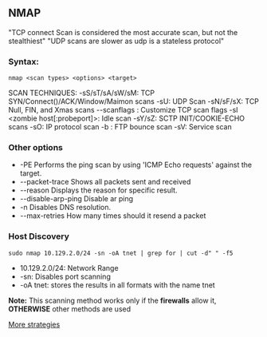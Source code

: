 ## NMAP
"TCP connect Scan is considered the most accurate scan, but not the stealthiest"
"UDP scans are slower as udp is a stateless protocol"
### Syntax:
```nmap <scan types> <options> <target>```

SCAN TECHNIQUES:
  -sS/sT/sA/sW/sM: TCP SYN/Connect()/ACK/Window/Maimon scans
  -sU: UDP Scan
  -sN/sF/sX: TCP Null, FIN, and Xmas scans
  --scanflags <flags>: Customize TCP scan flags
  -sI <zombie host[:probeport]>: Idle scan
  -sY/sZ: SCTP INIT/COOKIE-ECHO scans
  -sO: IP protocol scan
  -b <FTP relay host>: FTP bounce scan
  -sV: Service scan
  ### Other options
- -PE	Performs the ping scan by using 'ICMP Echo requests' against the target.
- --packet-trace	Shows all packets sent and received
- --reason	Displays the reason for specific result.
- --disable-arp-ping Disable ar ping
- -n	Disables DNS resolution.
- --max-retries How many times should it resend a packet
### Host Discovery
```sudo nmap 10.129.2.0/24 -sn -oA tnet | grep for | cut -d" " -f5```
- 10.129.2.0/24: Network Range
- -sn: Disables port scanning
- -oA tnet: stores the results in all formats with the name tnet

**Note:** This scanning method works only if the __firewalls__ allow it, **OTHERWISE** other methods are used



[More strategies](https://nmap.org/book/host-discovery-strategies.html)

